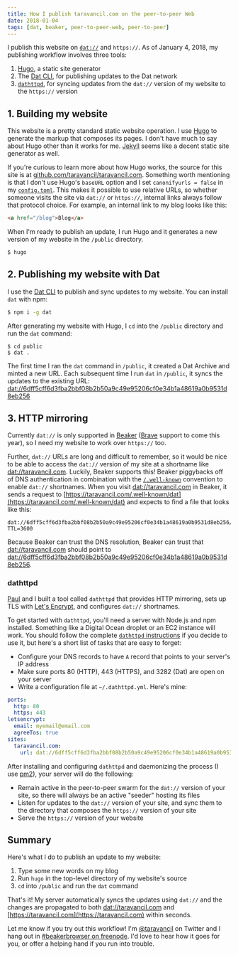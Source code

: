 ```yaml
---
title: How I publish taravancil.com on the peer-to-peer Web
date: 2018-01-04
tags: [dat, beaker, peer-to-peer-web, peer-to-peer]
---
```


I publish this website on [`dat://`](https://github.com/datproject/dat) and `https://`. As of January 4, 2018, my publishing workflow involves three tools:

<!--more-->

1. [Hugo](https://gohugo.io), a static site generator
2. The [Dat CLI](https://github.com/datproject/dat), for publishing updates to the Dat network
3. [`dathttpd`](https://github.com/beakerbrowser/dathttpd), for syncing updates from the `dat://` version of my website to the `https://` version

## 1. Building my website

This website is a pretty standard static website operation. I use [Hugo](https://gohugo.io) to generate the markup that composes its pages. I don't have much to say about Hugo other than it works for me. [Jekyll](https://jekyllrb.com) seems like a decent static site generator as well.

If you're curious to learn more about how Hugo works, the source for this site is at [github.com/taravancil/taravancil.com](https://github.com/taravancil/taravancil.com). Something worth mentioning is that I don't use Hugo's `baseURL` option and I set `canonifyurls = false` in my [`config.toml`](https://github.com/taravancil/taravancil.com/blob/master/config.toml). This makes it possible to use relative URLs, so whether someone visits the site via `dat://` or `https://`, internal links always follow that protocol choice. For example, an internal link to my blog looks like this:

```html
<a href="/blog">Blog</a>
```

When I'm ready to publish an update, I run Hugo and it generates a new version of my website in the `/public` directory.

```bash
$ hugo
```

## 2. Publishing my website with Dat

I use the [Dat CLI](https://github.com/datproject/dat) to publish and sync updates to my website. You can install `dat` with npm:

```bash
$ npm i -g dat
```

After generating my website with Hugo, I `cd` into the `/public` directory and run the `dat` command:

```
$ cd public
$ dat .
```

The first time I ran the `dat` command in `/public`, it created a Dat Archive and minted a new URL. Each subsequent time I run `dat` in `/public`, it syncs the updates to the existing URL: [dat://6dff5cff6d3fba2bbf08b2b50a9c49e95206cf0e34b1a48619a0b9531d8eb256](dat://6dff5cff6d3fba2bbf08b2b50a9c49e95206cf0e34b1a48619a0b9531d8eb256)

## 3. HTTP mirroring

Currently `dat://` is only supported in [Beaker](https://github.com/beakerbrowser/beaker) ([Brave](https://brave.com) support to come this year), so I need my website to work over `https://` too.

Further, `dat://` URLs are long and difficult to remember, so it would be nice to be able to access the `dat://` version of my site at a shortname like [dat://taravancil.com](dat://taravancil.com). Luckily, Beaker supports this! Beaker piggybacks off of DNS authentication in combination with the [`/.well-known`](https://tools.ietf.org/html/rfc5785) convention to enable `dat://` shortnames. When you visit [dat://taravancil.com](dat://taravancil.com) in Beaker, it sends a request to [https://taravancil.com/.well-known/dat](https://taravancil.com/.well-known/dat) and expects to find a file that looks like this:

```
dat://6dff5cff6d3fba2bbf08b2b50a9c49e95206cf0e34b1a48619a0b9531d8eb256/
TTL=3600
```

Because Beaker can trust the DNS resolution, Beaker can trust that [dat://taravancil.com](dat://taravancil.com) should point to [dat://6dff5cff6d3fba2bbf08b2b50a9c49e95206cf0e34b1a48619a0b9531d8eb256](dat://6dff5cff6d3fba2bbf08b2b50a9c49e95206cf0e34b1a48619a0b9531d8eb256).

### dathttpd

[Paul](https://twitter.com/pfrazee) and I built a tool called `dathttpd` that provides HTTP mirroring, sets up TLS with [Let's Encrypt](https://letsencrypt.org/), and configures `dat://` shortnames.

To get started with `dathttpd`, you'll need a server with Node.js and npm installed. Something like a Digital Ocean droplet or an EC2 instance will work. You should follow the complete [`dathttpd` instructions](https://github.com/beakerbrowser/dathttpd) if you decide to use it, but here's a short list of tasks that are easy to forget:

- Configure your DNS records to have `A` record that points to your server's IP address
- Make sure ports 80 (HTTP), 443 (HTTPS), and 3282 (Dat) are open on your server
- Write a configuration file at `~/.dathttpd.yml`. Here's mine:

```yaml
ports:
  http: 80
  https: 443
letsencrypt:
  email: myemail@email.com
  agreeTos: true
sites:
  taravancil.com:
    url: dat://6dff5cff6d3fba2bbf08b2b50a9c49e95206cf0e34b1a48619a0b9531d8eb256
```

After installing and configuring `dathttpd` and daemonizing the process (I use [pm2](https://www.npmjs.com/package/pm2)), your server will do the following:

- Remain active in the peer-to-peer swarm for the `dat://` version of your site, so there will always be an active "seeder" hosting its files
- Listen for updates to the `dat://` version of your site, and sync them to the directory that composes the `https://` version of your site
- Serve the `https://` version of your website

## Summary

Here's what I do to publish an update to my website:

1. Type some new words on my blog
2. Run `hugo` in the top-level directory of my website's source
3. `cd` into `/public` and run the `dat` command

That's it! My server automatically syncs the updates using `dat://` and the changes are propagated to both [dat://taravancil.com](dat://taravancil.com) and [https://taravancil.com](https://taravancil.com) within seconds.

Let me know if you try out this workflow! I'm [@taravancil](https://twitter.com/taravancil) on Twitter and I hang out in [#beakerbrowser on freenode](https://webchat.freenode.net/?channels=beakerbrowser). I'd love to hear how it goes for you, or offer a helping hand if you run into trouble.
